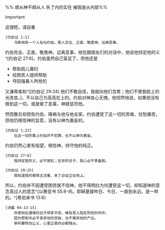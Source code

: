 %% 顺从神不顺从人 失了内的实在 摧毁是从内部%%

> [!IMPORTANT]
> 这很短，请自重

	[约伯记 1:1]
		乌斯地有一个人名叫约伯。那人完全、正直，敬畏神，远离恶事。

约伯完全、正直，敬畏神，远离恶事，他在跟朋友们的对话中，他说他持定他的义^[约伯记 27:6]。约伯虽然自己富足了，但他还是

- 帮助孤儿寡妇
- 给困苦人提供帮助
- 夺回强暴人所抢的

又谦卑柔和^[[约伯记 29:24] 他们不敢自信，我就向他们含笑；他们不使我脸上的光改变。]，不以自己为高高在上的。约伯对神良心无愧，他坦然地说，如果他没有做到这一切，或是做了恶事，神就惩罚他。

然而撒旦却控告约伯，降祸与他与他全家。约伯遭受了这一切的苦难，忧愁痛苦，但他仍相信神的旨意，没有以神为愚妄的。

	[约伯记 1:22]
		在这一切的事上约伯并不犯罪，也不以神为愚妄。

约伯仍然心里有指望，相信神，持守他的纯正。

	[约伯记 27:6]
		我持定我的义，必不放松；在世的日子，我心必不责备我。

	[约伯记 19:25]
		我知道我的救赎主活着，末了必站立在地上。

所以，约伯并不因遭受困苦就不信神，他不得明白为何遭受这一切，却知道神的意念高过人的意念^[以赛亚书 55:8-9]。耶稣基督昨日、今日、一直到永远，是一样的。^[希伯来书 13:8]

	[诗篇 94:13-15]
		你使他在遭难的日子得享平安，唯有恶人陷在所挖的坑中。
		因为耶和华必不丢弃他的百姓，也不离弃他的产业。
		审判要转向公义，心里正直的必都随从。
